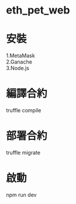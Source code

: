 # eth_pet_web

# 安裝  
1.MetaMask  
2.Ganache  
3.Node.js

# 編譯合約
truffle compile
# 部署合約
truffle migrate
# 啟動
npm run dev
